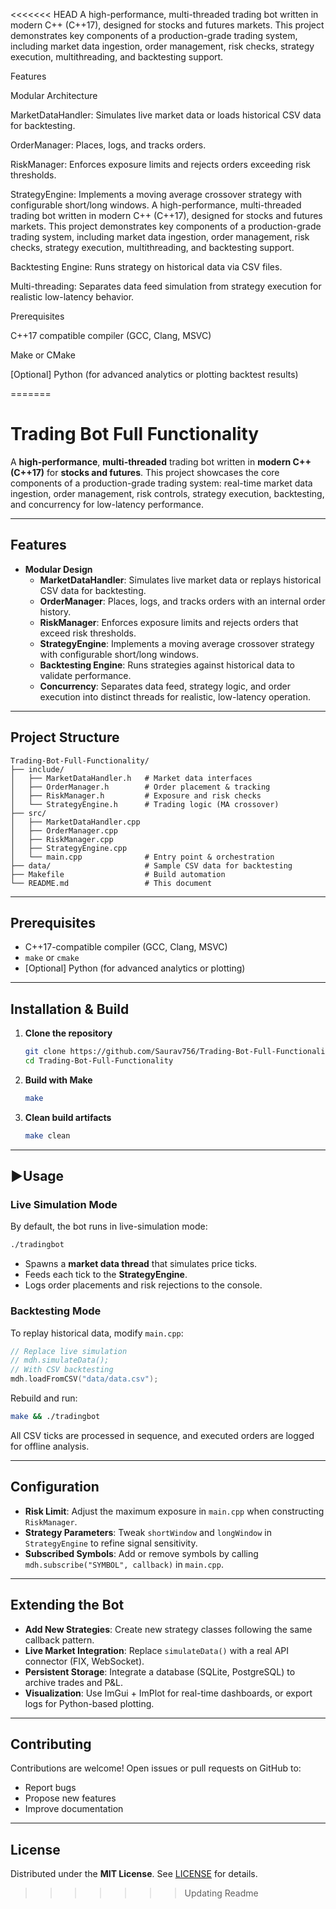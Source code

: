 <<<<<<< HEAD
A high-performance, multi-threaded trading bot written in modern C++ (C++17), designed for stocks and futures markets. This project demonstrates key components of a production-grade trading system, including market data ingestion, order management, risk checks, strategy execution, multithreading, and backtesting support.

Features

Modular Architecture

MarketDataHandler: Simulates live market data or loads historical CSV data for backtesting.

OrderManager: Places, logs, and tracks orders.

RiskManager: Enforces exposure limits and rejects orders exceeding risk thresholds.

StrategyEngine: Implements a moving average crossover strategy with configurable short/long windows.
A high-performance, multi-threaded trading bot written in modern C++ (C++17), designed for stocks and futures markets. This project demonstrates key components of a production-grade trading system, including market data ingestion, order management, risk checks, strategy execution, multithreading, and backtesting support.

Backtesting Engine: Runs strategy on historical data via CSV files.

Multi-threading: Separates data feed simulation from strategy execution for realistic low-latency behavior.

Prerequisites

C++17 compatible compiler (GCC, Clang, MSVC)

Make or CMake

[Optional] Python (for advanced analytics or plotting backtest results)


=======
# Trading Bot Full Functionality

A **high-performance**, **multi-threaded** trading bot written in **modern C++ (C++17)** for **stocks and futures**. This project showcases the core components of a production-grade trading system: real-time market data ingestion, order management, risk controls, strategy execution, backtesting, and concurrency for low-latency performance.

---

## Features

- **Modular Design**
  - **MarketDataHandler**: Simulates live market data or replays historical CSV data for backtesting.
  - **OrderManager**: Places, logs, and tracks orders with an internal order history.
  - **RiskManager**: Enforces exposure limits and rejects orders that exceed risk thresholds.
  - **StrategyEngine**: Implements a moving average crossover strategy with configurable short/long windows.
  - **Backtesting Engine**: Runs strategies against historical data to validate performance.
  - **Concurrency**: Separates data feed, strategy logic, and order execution into distinct threads for realistic, low-latency operation.

---

## Project Structure

```plaintext
Trading-Bot-Full-Functionality/
├── include/
│   ├── MarketDataHandler.h   # Market data interfaces
│   ├── OrderManager.h        # Order placement & tracking
│   ├── RiskManager.h         # Exposure and risk checks
│   └── StrategyEngine.h      # Trading logic (MA crossover)
├── src/
│   ├── MarketDataHandler.cpp
│   ├── OrderManager.cpp
│   ├── RiskManager.cpp
│   ├── StrategyEngine.cpp
│   └── main.cpp              # Entry point & orchestration
├── data/                     # Sample CSV data for backtesting
├── Makefile                  # Build automation
└── README.md                 # This document
```

---

## Prerequisites

- C++17-compatible compiler (GCC, Clang, MSVC)
- `make` or `cmake`
- [Optional] Python (for advanced analytics or plotting)

---

## Installation & Build

1. **Clone the repository**

   ```bash
   git clone https://github.com/Saurav756/Trading-Bot-Full-Functionality.git
   cd Trading-Bot-Full-Functionality
   ```

2. **Build with Make**

   ```bash
   make
   ```

3. **Clean build artifacts**

   ```bash
   make clean
   ```

---

## ▶Usage

### Live Simulation Mode

By default, the bot runs in live-simulation mode:

```bash
./tradingbot
```

- Spawns a **market data thread** that simulates price ticks.
- Feeds each tick to the **StrategyEngine**.
- Logs order placements and risk rejections to the console.

### Backtesting Mode

To replay historical data, modify `main.cpp`:

```cpp
// Replace live simulation
// mdh.simulateData();
// With CSV backtesting
mdh.loadFromCSV("data/data.csv");
```

Rebuild and run:

```bash
make && ./tradingbot
```

All CSV ticks are processed in sequence, and executed orders are logged for offline analysis.

---

## Configuration

- **Risk Limit**: Adjust the maximum exposure in `main.cpp` when constructing `RiskManager`.
- **Strategy Parameters**: Tweak `shortWindow` and `longWindow` in `StrategyEngine` to refine signal sensitivity.
- **Subscribed Symbols**: Add or remove symbols by calling `mdh.subscribe("SYMBOL", callback)` in `main.cpp`.

---

## Extending the Bot

- **Add New Strategies**: Create new strategy classes following the same callback pattern.
- **Live Market Integration**: Replace `simulateData()` with a real API connector (FIX, WebSocket).
- **Persistent Storage**: Integrate a database (SQLite, PostgreSQL) to archive trades and P&L.
- **Visualization**: Use ImGui + ImPlot for real-time dashboards, or export logs for Python-based plotting.

---

## Contributing

Contributions are welcome! Open issues or pull requests on GitHub to:

- Report bugs
- Propose new features
- Improve documentation

---

## License

Distributed under the **MIT License**. See [LICENSE](LICENSE) for details.
>>>>>>> Updating Readme
